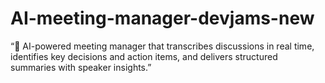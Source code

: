 # AI-meeting-manager-devjams-new
“🤖 AI-powered meeting manager that transcribes discussions in real time, identifies key decisions and action items, and delivers structured summaries with speaker insights.”
